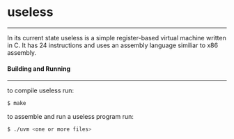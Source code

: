 # useless
---

In its current state useless is a simple register-based virtual machine written in C. It has 24 instructions and uses an assembly language similiar to x86 assembly. 


#### Building and Running
---
to compile useless run:

```sh
$ make
```

to assemble and run a useless program run:

```sh
$ ./uvm <one or more files>
```

